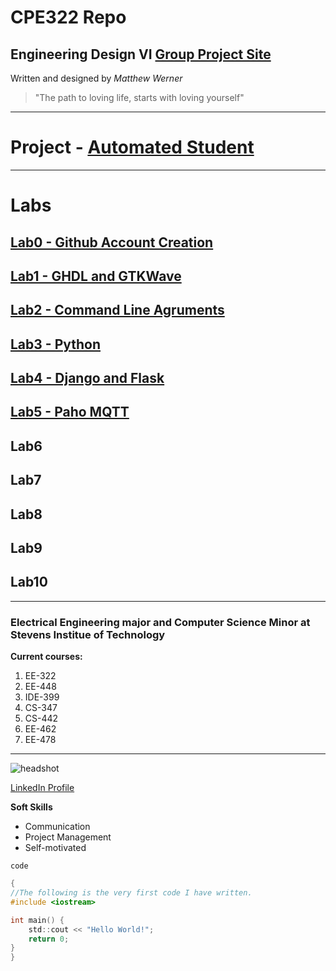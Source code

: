 # CPE322 Repo
## Engineering Design VI [Group Project Site](https://sites.google.com/stevens.edu/ee322-circuit-vanguard/home)
Written and designed by *Matthew Werner*
> "The path to loving life, starts with loving yourself"

---
# Project - [Automated Student](https://sites.google.com/stevens.edu/ee322-circuit-vanguard/home)
---
# Labs

## [Lab0 - Github Account Creation](https://github.com/Mj-Werner/CPE322.git)

## [Lab1 - GHDL and GTKWave](lab1)

## [Lab2 - Command Line Agruments](lab2)

## [Lab3 - Python](lab3)

## [Lab4 - Django and Flask](lab4)

## [Lab5 - Paho MQTT](lab5)

## Lab6

## Lab7

## Lab8

## Lab9

## Lab10
---
### Electrical Engineering major and Computer Science Minor at Stevens Institue of Technology
**Current courses:**
1. EE-322
2. EE-448
3. IDE-399
4. CS-347
5. CS-442
6. EE-462
7. EE-478

---
![headshot](https://github.com/user-attachments/assets/57ea0bc5-00d7-44ee-beab-4fbf49803a2a)

[LinkedIn Profile](www.linkedin.com/in/matthew-werner-883953240)

**Soft Skills**
- Communication
- Project Management
- Self-motivated 

`code`
```C
{
//The following is the very first code I have written.
#include <iostream>

int main() {
    std::cout << "Hello World!";
    return 0;
}
}
```
